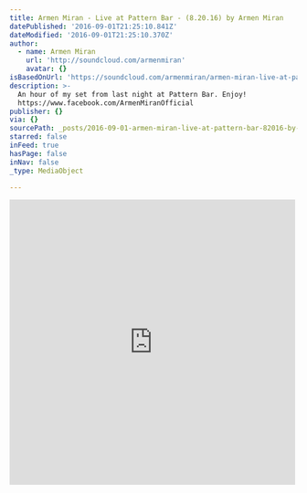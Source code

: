```yaml
---
title: Armen Miran - Live at Pattern Bar - (8.20.16) by Armen Miran
datePublished: '2016-09-01T21:25:10.841Z'
dateModified: '2016-09-01T21:25:10.370Z'
author:
  - name: Armen Miran
    url: 'http://soundcloud.com/armenmiran'
    avatar: {}
isBasedOnUrl: 'https://soundcloud.com/armenmiran/armen-miran-live-at-pattern-bar-82016'
description: >-
  An hour of my set from last night at Pattern Bar. Enjoy!
  https://www.facebook.com/ArmenMiranOfficial
publisher: {}
via: {}
sourcePath: _posts/2016-09-01-armen-miran-live-at-pattern-bar-82016-by-armen-miran.md
starred: false
inFeed: true
hasPage: false
inNav: false
_type: MediaObject

---
```

<iframe src="https://cdn.embedly.com/widgets/media.html?src=https%3A%2F%2Fw.soundcloud.com%2Fplayer%2F%3Fvisual%3Dtrue%26url%3Dhttp%253A%252F%252Fapi.soundcloud.com%252Ftracks%252F279261415%26show_artwork%3Dtrue&amp;url=https%3A%2F%2Fsoundcloud.com%2Farmenmiran%2Farmen-miran-live-at-pattern-bar-82016&amp;image=http%3A%2F%2Fi1.sndcdn.com%2Fartworks-000177750649-dohpua-t500x500.jpg&amp;key=b7d04c9b404c499eba89ee7072e1c4f7&amp;type=text%2Fhtml&amp;schema=soundcloud" width="500" height="500" scrolling="no" frameborder="0" allowfullscreen="" style=""></iframe>